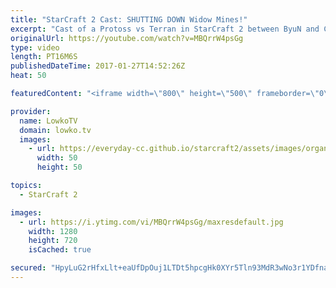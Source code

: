```yaml
---
title: "StarCraft 2 Cast: SHUTTING DOWN Widow Mines!"
excerpt: "Cast of a Protoss vs Terran in StarCraft 2 between ByuN and Classic. Subscribe for more videos: http://lowko.tv/youtube More StarCraft 2 Casts: https://goo.gl/t6g7aW  In this professional match, Classic shows how to properly defend against Widow Mines as a Protoss player. The way he moves his army around"
originalUrl: https://youtube.com/watch?v=MBQrrW4psGg
type: video
length: PT16M6S
publishedDateTime: 2017-01-27T14:52:26Z
heat: 50

featuredContent: "<iframe width=\"800\" height=\"500\" frameborder=\"0\" src=\"https://www.youtube.com/embed/MBQrrW4psGg\" allow=\"accelerometer; autoplay; encrypted-media; gyroscope; picture-in-picture\" allowfullscreen></iframe>"

provider:
  name: LowkoTV
  domain: lowko.tv
  images:
    - url: https://everyday-cc.github.io/starcraft2/assets/images/organizations/lowko.tv-50x50.jpg
      width: 50
      height: 50

topics:
  - StarCraft 2

images:
  - url: https://i.ytimg.com/vi/MBQrrW4psGg/maxresdefault.jpg
    width: 1280
    height: 720
    isCached: true

secured: "HpyLuG2rHfxLlt+eaUfDpOuj1LTDt5hpcgHk0XYr5Tln93MdR3wNo3r1YDfnaGZl90Ve2ZmIZHPtYDD9LxfqdY4HlGb0rN9Oh+mWTAtVv4+cZe04efp5A3voUPoc5ZEaRkY+yLnk0cK5z6YR5L0lWzZQ3YMW6bht+2dqpDMxqfFNXno3to++Hbx8CmFMXjPxJTFxVliL9aXfSENcUqZ+GqLD0hEjgAA54CCW0xzUR673i1FCf95IsASC04X41yeuqro6BXNstJYuiB6XmW5CO+XiBUAHXYXw8cxMH+DozpdwB462x0jucf1o+lYBm69Vc/jAGjdoF2YOd5Z/pIWKxZWgHH6YCQNPqui45YsTiTVmGt+H7GQ8TJBpnQfNQ+CLH5rE1EENXJlNnYIbfyfudRt/vn6NYAhh3yBfPN0+IDU=;i3BNaxgy2VDy6SLDCUtKvw=="
---
```


